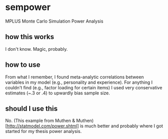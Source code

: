 # sempower
MPLUS Monte Carlo Simulation Power Analysis

## how this works
I don't know. Magic, probably.

## how to use
From what I remember, I found meta-analytic correlations between variables in my model (e.g., personality and experience).  For anything I couldn't find (e.g., factor loading for certain items) I used very conservative estimates (~.3 or .4) to upwardly bias sample size.

## should I use this
No.  (This example from Muthen & Muthen)[http://statmodel.com/power.shtml] is much better and probably where I got started for my thesis power analysis.
